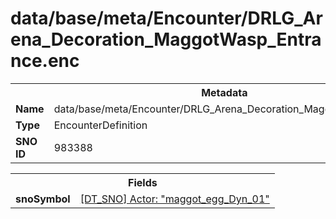 <h1>data/base/meta/Encounter/DRLG_Arena_Decoration_MaggotWasp_Entrance.enc</h1><table><tr><th colspan="100%">Metadata</th></tr><tr><td><b>Name</b></td><td>data/base/meta/Encounter/DRLG_Arena_Decoration_MaggotWasp_Entrance.enc</td></tr><tr><td><b>Type</b></td><td>EncounterDefinition</td></tr><tr><td><b>SNO ID</b></td><td>983388</td></tr></table>

<table><tr><th colspan="100%">Fields</th></tr><tr><td><b>snoSymbol</b></td><td><a href="..\Actor\maggot_egg_Dyn_01.acr">[DT_SNO] Actor: "maggot_egg_Dyn_01"</a></td></tr></table>

